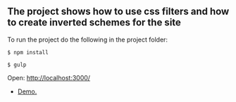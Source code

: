 <h2>The project shows how to use css filters
and how to create inverted schemes for the site</h2>

To run the project do the following in the project folder:

<code>$ npm install</code>

<code>$ gulp</code>

Open: [http://localhost:3000/](http://localhost:3000/)

- [Demo.](http://gospodarets.com/developments/color-schemes-using-css-filters/)